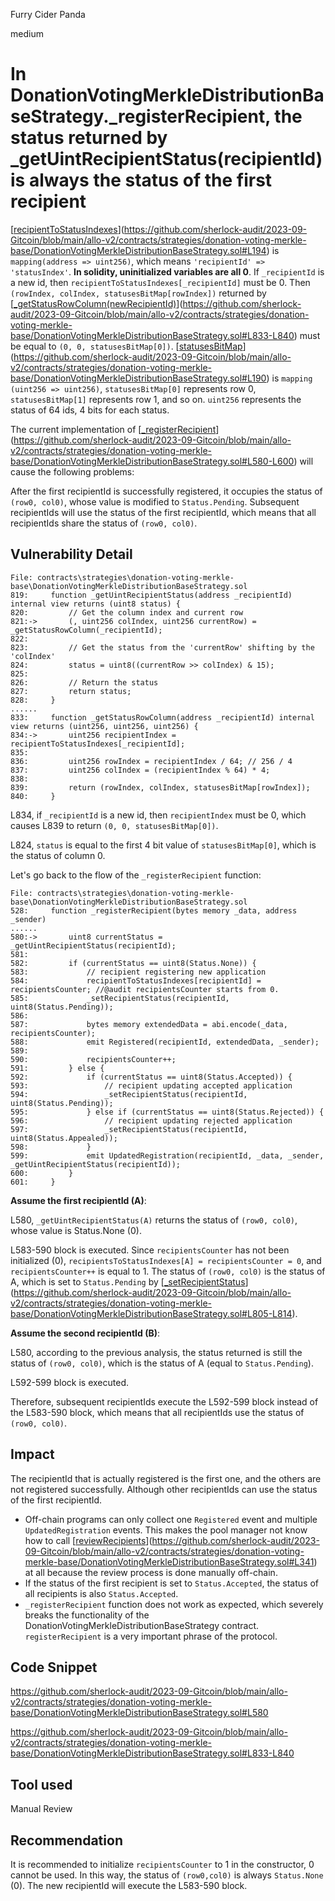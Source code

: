Furry Cider Panda

medium

# In DonationVotingMerkleDistributionBaseStrategy._registerRecipient, the status returned by _getUintRecipientStatus(recipientId) is always the status of the first recipient

[[recipientToStatusIndexes](https://github.com/sherlock-audit/2023-09-Gitcoin/blob/main/allo-v2/contracts/strategies/donation-voting-merkle-base/DonationVotingMerkleDistributionBaseStrategy.sol#L194)](https://github.com/sherlock-audit/2023-09-Gitcoin/blob/main/allo-v2/contracts/strategies/donation-voting-merkle-base/DonationVotingMerkleDistributionBaseStrategy.sol#L194) is `mapping(address => uint256)`, which means `'recipientId' => 'statusIndex'`. **In solidity, uninitialized variables are all 0**. If `_recipientId` is a new id, then `recipientToStatusIndexes[_recipientId]` must be 0. Then `(rowIndex, colIndex, statusesBitMap[rowIndex])` returned by [[_getStatusRowColumn(newRecipientId)](https://github.com/sherlock-audit/2023-09-Gitcoin/blob/main/allo-v2/contracts/strategies/donation-voting-merkle-base/DonationVotingMerkleDistributionBaseStrategy.sol#L833-L840)](https://github.com/sherlock-audit/2023-09-Gitcoin/blob/main/allo-v2/contracts/strategies/donation-voting-merkle-base/DonationVotingMerkleDistributionBaseStrategy.sol#L833-L840) must be equal to `(0, 0, statusesBitMap[0])`. [[statusesBitMap](https://github.com/sherlock-audit/2023-09-Gitcoin/blob/main/allo-v2/contracts/strategies/donation-voting-merkle-base/DonationVotingMerkleDistributionBaseStrategy.sol#L190)](https://github.com/sherlock-audit/2023-09-Gitcoin/blob/main/allo-v2/contracts/strategies/donation-voting-merkle-base/DonationVotingMerkleDistributionBaseStrategy.sol#L190) is `mapping (uint256 => uint256)`, `statusesBitMap[0]` represents row 0, `statusesBitMap[1]` represents row 1, and so on. `uint256` represents the status of 64 ids, 4 bits for each status.

The current implementation of [[_registerRecipient](https://github.com/sherlock-audit/2023-09-Gitcoin/blob/main/allo-v2/contracts/strategies/donation-voting-merkle-base/DonationVotingMerkleDistributionBaseStrategy.sol#L580-L600)](https://github.com/sherlock-audit/2023-09-Gitcoin/blob/main/allo-v2/contracts/strategies/donation-voting-merkle-base/DonationVotingMerkleDistributionBaseStrategy.sol#L580-L600) will cause the following problems:

After the first recipientId is successfully registered, it occupies the status of `(row0, col0)`, whose value is modified to `Status.Pending`. Subsequent recipientIds will use the status of the first recipientId, which means that all recipientIds share the status of `(row0, col0)`.

## Vulnerability Detail

```solidity
File: contracts\strategies\donation-voting-merkle-base\DonationVotingMerkleDistributionBaseStrategy.sol
819:     function _getUintRecipientStatus(address _recipientId) internal view returns (uint8 status) {
820:         // Get the column index and current row
821:->       (, uint256 colIndex, uint256 currentRow) = _getStatusRowColumn(_recipientId);
822: 
823:         // Get the status from the 'currentRow' shifting by the 'colIndex'
824:         status = uint8((currentRow >> colIndex) & 15);
825: 
826:         // Return the status
827:         return status;
828:     }
......
833:     function _getStatusRowColumn(address _recipientId) internal view returns (uint256, uint256, uint256) {
834:->       uint256 recipientIndex = recipientToStatusIndexes[_recipientId];
835: 
836:         uint256 rowIndex = recipientIndex / 64; // 256 / 4
837:         uint256 colIndex = (recipientIndex % 64) * 4;
838: 
839:         return (rowIndex, colIndex, statusesBitMap[rowIndex]);
840:     }
```

L834, if `_recipientId` is a new id, then `recipientIndex` must be 0, which causes L839 to return `(0, 0, statusesBitMap[0])`.

L824, `status` is equal to the first 4 bit value of `statusesBitMap[0]`, which is the status of column 0.

Let's go back to the flow of the `_registerRecipient` function:

```solidity
File: contracts\strategies\donation-voting-merkle-base\DonationVotingMerkleDistributionBaseStrategy.sol
528:     function _registerRecipient(bytes memory _data, address _sender)
......   
580:->       uint8 currentStatus = _getUintRecipientStatus(recipientId);
581: 
582:         if (currentStatus == uint8(Status.None)) {
583:             // recipient registering new application
584:             recipientToStatusIndexes[recipientId] = recipientsCounter;	//@audit recipientsCounter starts from 0.
585:             _setRecipientStatus(recipientId, uint8(Status.Pending));
586: 
587:             bytes memory extendedData = abi.encode(_data, recipientsCounter);
588:             emit Registered(recipientId, extendedData, _sender);
589: 
590:             recipientsCounter++;
591:         } else {
592:             if (currentStatus == uint8(Status.Accepted)) {
593:                 // recipient updating accepted application
594:                 _setRecipientStatus(recipientId, uint8(Status.Pending));
595:             } else if (currentStatus == uint8(Status.Rejected)) {
596:                 // recipient updating rejected application
597:                 _setRecipientStatus(recipientId, uint8(Status.Appealed));
598:             }
599:             emit UpdatedRegistration(recipientId, _data, _sender, _getUintRecipientStatus(recipientId));
600:         }
601:     }
```

**Assume the first recipientId (A)**:

L580, `_getUintRecipientStatus(A)` returns the status of `(row0, col0)`, whose value is Status.None (0).

L583-590 block is executed. Since `recipientsCounter` has not been initialized (0), `recipientsToStatusIndexes[A] = recipientsCounter = 0`, and  `recipientsCounter++` is equal to 1. The status of `(row0, col0)` is the status of A, which is set to `Status.Pending` by [[_setRecipientStatus](https://github.com/sherlock-audit/2023-09-Gitcoin/blob/main/allo-v2/contracts/strategies/donation-voting-merkle-base/DonationVotingMerkleDistributionBaseStrategy.sol#L805-L814)](https://github.com/sherlock-audit/2023-09-Gitcoin/blob/main/allo-v2/contracts/strategies/donation-voting-merkle-base/DonationVotingMerkleDistributionBaseStrategy.sol#L805-L814).

**Assume the second recipientId (B)**:

L580, according to the previous analysis, the status returned is still the status of `(row0, col0)`, which is the status of A (equal to `Status.Pending`).

L592-599 block is executed.

Therefore, subsequent recipientIds execute the L592-599 block instead of the L583-590 block, which means that all recipientIds use the status of `(row0, col0)`.

## Impact

The recipientId that is actually registered is the first one, and the others are not registered successfully. Although other recipientIds can use the status of the first recipientId.

- Off-chain programs can only collect one `Registered` event and multiple `UpdatedRegistration` events. This makes the pool manager not know how to call [[reviewRecipients](https://github.com/sherlock-audit/2023-09-Gitcoin/blob/main/allo-v2/contracts/strategies/donation-voting-merkle-base/DonationVotingMerkleDistributionBaseStrategy.sol#L341)](https://github.com/sherlock-audit/2023-09-Gitcoin/blob/main/allo-v2/contracts/strategies/donation-voting-merkle-base/DonationVotingMerkleDistributionBaseStrategy.sol#L341) at all because the review process is done manually off-chain.
- If the status of the first recipient is set to `Status.Accepted`, the status of all recipients is also `Status.Accepted`.
- `_registerRecipient` function does not work as expected, which severely breaks the functionality of the DonationVotingMerkleDistributionBaseStrategy contract. `registerRecipient` is a very important phrase of the protocol.

## Code Snippet

https://github.com/sherlock-audit/2023-09-Gitcoin/blob/main/allo-v2/contracts/strategies/donation-voting-merkle-base/DonationVotingMerkleDistributionBaseStrategy.sol#L580

https://github.com/sherlock-audit/2023-09-Gitcoin/blob/main/allo-v2/contracts/strategies/donation-voting-merkle-base/DonationVotingMerkleDistributionBaseStrategy.sol#L833-L840

## Tool used

Manual Review

## Recommendation

It is recommended to initialize `recipientsCounter` to 1 in the constructor, 0 cannot be used. In this way, the status of `(row0,col0)` is always `Status.None` (0). The new recipientId will execute the L583-590 block.